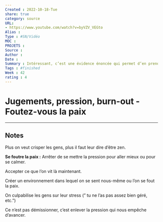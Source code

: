 ```yaml
---
Created : 2022-10-18-Tue
share: true 
category: source
URL:
- https://www.youtube.com/watch?v=byVZV_VEGto
Alias :
Type : #SN/Vidéo 
MOC : 
PROJETS :
Source :
Author :
Date :
Summary : Intéressant, c’est une évidence énoncée qui permet d’en prendre conscience, cela donne envie de lire le livre. Manque un peu de conseil pratique peut-être.
Tags : #finished 
Week : 42
rating : 4
---
```


# Jugements, pression, burn-out - Foutez-vous la paix


***

## Notes
Plus on veut crisper les gens, plus il faut leur dire d’être zen.

**Se foutre la paix :** Arrêter de se mettre la pression pour aller mieux ou pour se calmer.

Accepter ce que l’on vit là maintenant.

Créer un environnement dans lequel on se sent nous-même ou l’on se fout la paix.

On culpabilise les gens sur leur stress (” tu ne l’as pas assez bien géré, etc.”)

Ce n’est pas démissionner, c’est enlever la pression qui nous empêche d’avancer.